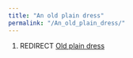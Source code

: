 ```yaml
---
title: "An old plain dress"
permalink: "/An_old_plain_dress/"
---
```


1.  REDIRECT [Old plain dress](Old_plain_dress "wikilink")